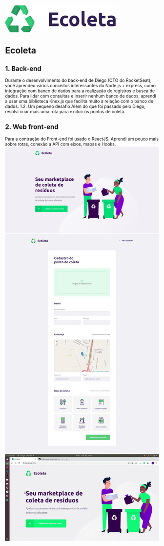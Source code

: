 ![Ecoleta](./assets/logo.svg)
# Ecoleta
## 1. Back-end
Durante o desenvolvimento do back-end de Diego (CTO do RocketSeat), você aprendeu vários conceitos interessantes do Node.js + express, como integração com banco de dados para a realização de registros e busca de dados. Para lidar com consultas e inserir nenhum banco de dados, aprendi a usar uma biblioteca Knex.js que facilita muito a relação com o banco de dados.
1.2. Um pequeno desafio
Além do que foi passado pelo Diego, resolvi criar mais uma rota para excluir os pontos de coleta.
## 2. Web front-end
Para a contração do Front-end foi usado o ReactJS. Aprendi um pouco mais sobre rotas, conexão a API com eixos, mapas e Hooks.
![Home Web](./assets/home-web.png)
![Create Point](./assets/create-point.png)
![Web front-end](./assets/front-end-web.gif)


